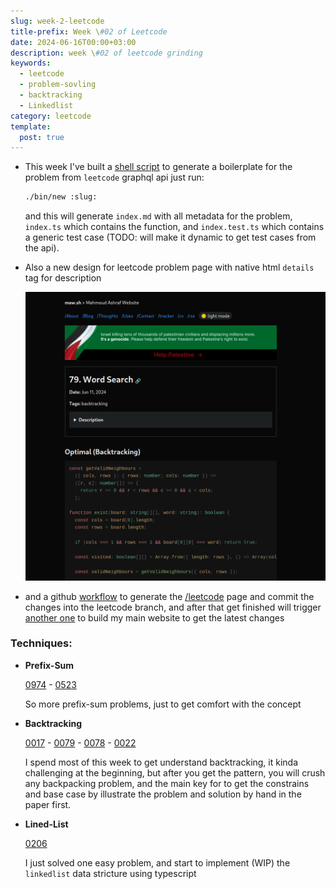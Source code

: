 ```yaml
---
slug: week-2-leetcode
title-prefix: Week \#02 of Leetcode
date: 2024-06-16T00:00+03:00
description: week \#02 of leetcode grinding
keywords:
  - leetcode
  - problem-sovling
  - backtracking
  - Linkedlist
category: leetcode
template:
  post: true
---
```


- This week I've built a [shell script](https://github.com/22mahmoud/leetcode/blob/main/bin/new) to generate a boilerplate for the problem
  from `leetcode` graphql api
  just run:

  ```sh
  ./bin/new :slug:
  ```

  and this will generate `index.md` with all metadata for the problem, `index.ts`
  which contains the function, and `index.test.ts` which contains a generic test
  case (TODO: will make it dynamic to get test cases from the api).

- Also a new design for leetcode problem page with native html `details` tag for
  description

  ![](screenshot-240616-0251-35.png 'a screenshot of word search leetcode problem from my website')

- and a github [workflow](https://github.com/22mahmoud/leetcode/blob/main/.github/workflows/update_problems.yml) to generate the [/leetcode](/leetcode) page and commit
  the changes into the leetcode branch, and after that get finished will trigger
  [another one](https://github.com/22mahmoud/leetcode/blob/main/.github/workflows/update_blog.yml) to build my main website to get the latest changes

### Techniques:

- **Prefix-Sum**

  [0974](/leetcode/problems/974-subarray-sums-divisible-by-k/) - [0523](/leetcode/problems/523-continuous-subarray-sum/)

  So more prefix-sum problems, just to get comfort with the concept

- **Backtracking**

  [0017](/leetcode/problems/17-letter-combinations-of-a-phone-number/) - [0079](/leetcode/problems/79-word-search/) - [0078](/leetcode/problems/78-subsets/) - [0022](/leetcode/problems/22-generate-parentheses/)

  I spend most of this week to get understand backtracking, it kinda challenging
  at the beginning, but after you get the pattern, you will crush any backpacking
  problem, and the main key for to get the constrains and base case by illustrate
  the problem and solution by hand in the paper first.

- **Lined-List**

  [0206](/leetcode/problems/206-reverse-linked-list/)

  I just solved one easy problem, and start to implement (WIP) the `linkedlist`
  data stricture using typescript
